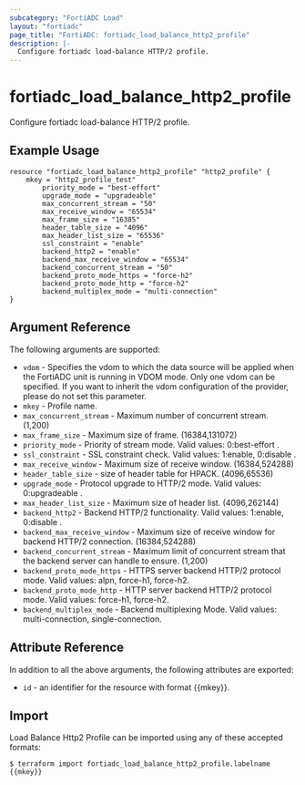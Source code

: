 ```yaml
---
subcategory: "FortiADC Load"
layout: "fortiadc"
page_title: "FortiADC: fortiadc_load_balance_http2_profile"
description: |-
  Configure fortiadc load-balance HTTP/2 profile.
---
```


# fortiadc_load_balance_http2_profile
Configure fortiadc load-balance HTTP/2 profile.

## Example Usage
```hcl
resource "fortiadc_load_balance_http2_profile" "http2_profile" {
	mkey = "http2_profile_test"
        priority_mode = "best-effort"
        upgrade_mode = "upgradeable"
        max_concurrent_stream = "50"
        max_receive_window = "65534"
        max_frame_size = "16385"
        header_table_size = "4096"
        max_header_list_size = "65536"
        ssl_constraint = "enable"
        backend_http2 = "enable"
        backend_max_receive_window = "65534"
        backend_concurrent_stream = "50"
        backend_proto_mode_https = "force-h2"
        backend_proto_mode_http = "force-h2"
        backend_multiplex_mode = "multi-connection"
}

```

## Argument Reference

The following arguments are supported:

* `vdom` - Specifies the vdom to which the data source will be applied when the FortiADC unit is running in VDOM mode. Only one vdom can be specified. If you want to inherit the vdom configuration of the provider, please do not set this parameter.
* `mkey` - Profile name.
* `max_concurrent_stream` - Maximum number of concurrent stream. (1,200)
* `max_frame_size` - Maximum size of frame. (16384,131072)
* `priority_mode` - Priority of stream mode. Valid values: 0:best-effort .
* `ssl_constraint` - SSL constraint check. Valid values: 1:enable, 0:disable .
* `max_receive_window` - Maximum size of receive window. (16384,524288)
* `header_table_size` - size of header table for HPACK. (4096,65536)
* `upgrade_mode` - Protocol upgrade to HTTP/2 mode. Valid values: 0:upgradeable .
* `max_header_list_size` - Maximum size of header list. (4096,262144)
* `backend_http2` - Backend HTTP/2 functionality. Valid values: 1:enable, 0:disable .
* `backend_max_receive_window` - Maximum size of receive window for backend HTTP/2 connection. (16384,524288)
* `backend_concurrent_stream` - Maximum limit of concurrent stream that the backend server can handle to ensure. (1,200)
* `backend_proto_mode_https` - HTTPS server backend HTTP/2 protocol mode. Valid values: alpn, force-h1, force-h2.
* `backend_proto_mode_http` - HTTP server backend HTTP/2 protocol mode. Valid values: force-h1, force-h2.
* `backend_multiplex_mode` - Backend multiplexing Mode. Valid values: multi-connection, single-connection.

## Attribute Reference

In addition to all the above arguments, the following attributes are exported:
* `id` - an identifier for the resource with format {{mkey}}.

## Import
 Load Balance Http2 Profile can be imported using any of these accepted formats:
```
$ terraform import fortiadc_load_balance_http2_profile.labelname {{mkey}}
```

